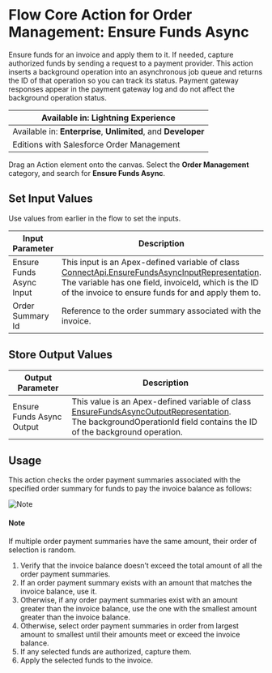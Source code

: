 # Flow Core Action for Order Management: Ensure Funds Async

Ensure funds for an invoice and apply them to it. If needed, capture
      authorized funds by sending a request to a payment provider. This action inserts a background
      operation into an asynchronous job queue and returns the ID of that operation so you can track
      its status. Payment gateway responses appear in the payment gateway log and do not affect the
      background operation status.

| Available in: Lightning Experience |
| --- |
| Available in: **Enterprise**, **Unlimited**, and **Developer**
                Editions with Salesforce Order Management |

Drag an Action element onto the canvas. Select the **Order Management**         category, and search for **Ensure Funds Async**. 

## Set Input Values

Use values from earlier in the flow to set the inputs.

| Input Parameter | Description |
| --- | --- |
| Ensure Funds Async Input | This input is an Apex-defined variable of class [ConnectApi.EnsureFundsAsyncInputRepresentation](https://developer.salesforce.com/docs/atlas.en-us.230.0.apexcode.meta/apexcode/apex_connectapi_input_ensure_funds_async.htm).<br>The variable has one                   field, invoiceId, which is the ID of the invoice to ensure                   funds for and apply them to. |
| Order Summary Id | Reference to the order summary associated with the invoice. |

## Store Output Values

| Output Parameter | Description |
| --- | --- |
| Ensure Funds Async Output | This value is an Apex-defined variable of class [EnsureFundsAsyncOutputRepresentation](https://developer.salesforce.com/docs/atlas.en-us.230.0.apexcode.meta/apexcode/apex_connectapi_output_ensure_funds_async_output.htm).<br>The                     backgroundOperationId field contains the ID of the                   background operation. |

## Usage

This action checks the order payment summaries associated with the specified order summary         for  funds to pay the invoice balance as follows:

![Note](/docs/resources/img/en-us/230.0?doc_id=images%2Ficon_note.png&folder=order_management_developer_guide)

#### Note

If multiple order payment summaries have the same amount, their order of selection is         random.

1. Verify that the invoice balance doesn’t exceed the total amount of all the order payment
          summaries.
2. If an order payment summary exists with an amount that matches the invoice balance, use
          it.
3. Otherwise, if any order payment summaries exist with an amount greater than the invoice
          balance, use the one with the smallest amount greater than the invoice balance.
4. Otherwise, select order payment summaries in order from largest amount to smallest until
          their amounts meet or exceed the invoice balance.
5. If any selected funds are authorized, capture them.
6. Apply the selected funds to the invoice.